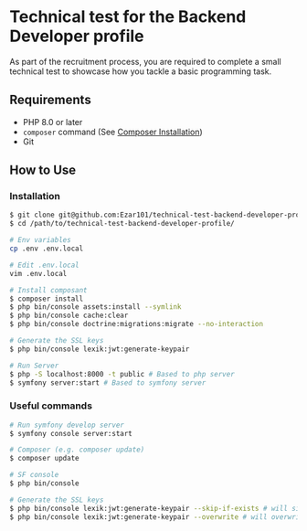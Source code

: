 # Technical test for the Backend Developer profile

As part of the recruitment process, you are required to complete a small technical test to showcase how you tackle a basic programming task.

## Requirements

- PHP 8.0 or later
- `composer` command (See [Composer Installation](https://getcomposer.org/doc/00-intro.md#installation-linux-unix-macos))
- Git

## How to Use

### Installation

```bash
$ git clone git@github.com:Ezar101/technical-test-backend-developer-profile.git
$ cd /path/to/technical-test-backend-developer-profile/

# Env variables
cp .env .env.local

# Edit .env.local
vim .env.local

# Install composant
$ composer install
$ php bin/console assets:install --symlink
$ php bin/console cache:clear
$ php bin/console doctrine:migrations:migrate --no-interaction

# Generate the SSL keys
$ php bin/console lexik:jwt:generate-keypair

# Run Server
$ php -S localhost:8000 -t public # Based to php server
$ symfony server:start # Based to symfony server 
```

### Useful commands

```bash
# Run symfony develop server
$ symfony console server:start

# Composer (e.g. composer update)
$ composer update

# SF console
$ php bin/console

# Generate the SSL keys
$ php bin/console lexik:jwt:generate-keypair --skip-if-exists # will silently do nothing if keys already exist.
$ php bin/console lexik:jwt:generate-keypair --overwrite # will overwrite your keys if they already exist.
```
